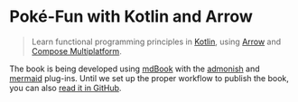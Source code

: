 # Poké-Fun with Kotlin and Arrow

> Learn functional programming principles in [Kotlin](https://kotlinlang.org/), using [Arrow](https://arrow-kt.io/) and [Compose Multiplatform](https://www.jetbrains.com/lp/compose-multiplatform/).

The book is being developed using [mdBook](https://rust-lang.github.io/mdBook/) with the [admonish](https://github.com/tommilligan/mdbook-admonish) and [mermaid](https://github.com/badboy/mdbook-mermaid) plug-ins. Until we set up the proper workflow to publish the book, you can also [read it in GitHub](./guide/SUMMARY.md).